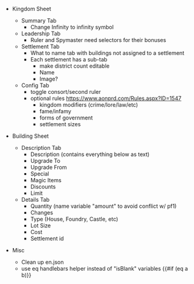 - Kingdom Sheet
  - Summary Tab
    - Change Infinity to infinity symbol
  - Leadership Tab
    - Ruler and Spymaster need selectors for their bonuses
  - Settlement Tab
    - What to name tab with buildings not assigned to a settlement
    - Each settlement has a sub-tab
      - make district count editable
      - Name
      - Image?
  - Config Tab
    - toggle consort/second ruler
    - optional rules https://www.aonprd.com/Rules.aspx?ID=1547
      - kingdom modifiers (crime/lore/law/etc)
      - fame/infamy
      - forms of government
      - settlement sizes

- Building Sheet
  - Description Tab
    - Description (contains everything below as text)
    - Upgrade To
    - Upgrade From
    - Special
    - Magic Items
    - Discounts
    - Limit
  - Details Tab
    - Quantity (name variable "amount" to avoid conflict w/ pf1)
    - Changes
    - Type (House, Foundry, Castle, etc)
    - Lot Size
    - Cost
    - Settlement id

- Misc
  - Clean up en.json
  - use eq handlebars helper instead of "isBlank" variables {{#if (eq a b)}}
